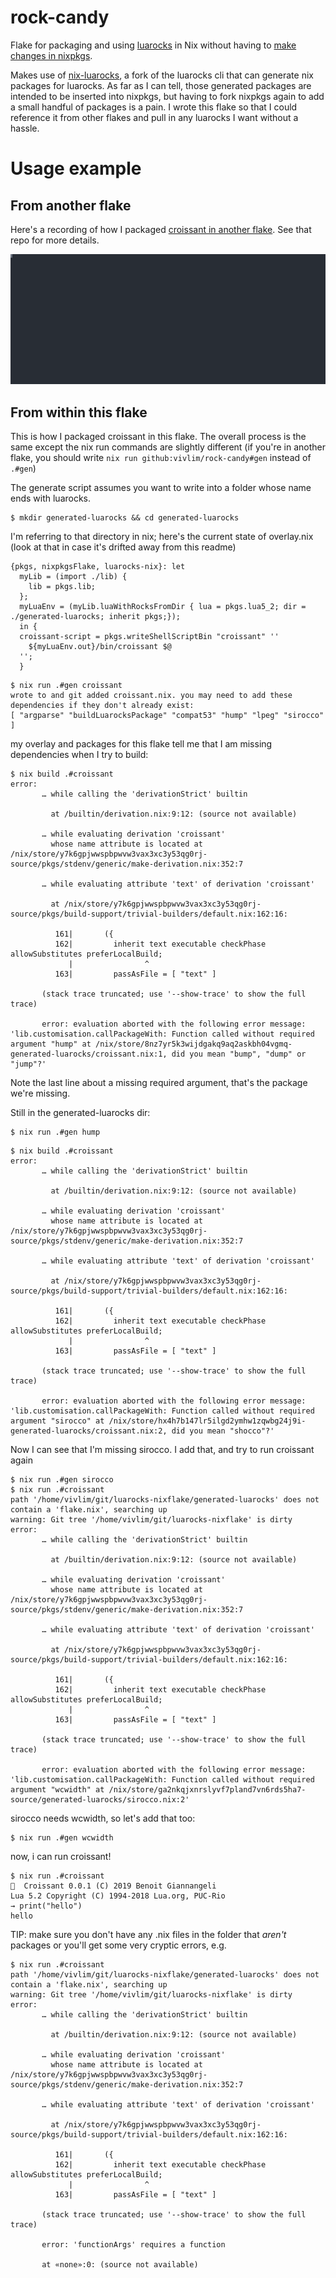 # rock-candy
Flake for packaging and using [luarocks](https://luarocks.org/) in Nix without having to [make changes in nixpkgs](https://github.com/NixOS/nixpkgs/blob/master/pkgs/development/lua-modules/generated-packages.nix).

Makes use of [nix-luarocks](https://github.com/nix-community/luarocks-nix), a fork of the luarocks cli that can generate nix packages for luarocks.
As far as I can tell, those generated packages are intended to be inserted into nixpkgs, but having to fork nixpkgs again to add a small handful of packages is a pain. I wrote this flake so that I could reference it from other flakes and pull in any luarocks I want without a hassle.

# Usage example

## From another flake

Here's a recording of how I packaged [croissant in another flake](https://github.com/vivlim/croissant-nix). See that repo for more details.

![screen recording very similar to the below written steps](demo.svg)

## From within this flake
This is how I packaged croissant in this flake. The overall process is the same except the nix run commands are slightly different (if you're in another flake, you should write `nix run github:vivlim/rock-candy#gen` instead of `.#gen`)

The generate script assumes you want to write into a folder whose name ends with luarocks.
```
$ mkdir generated-luarocks && cd generated-luarocks 
```

I'm referring to that directory in nix; here's the current state of overlay.nix (look at that in case it's drifted away from this readme)
```
{pkgs, nixpkgsFlake, luarocks-nix}: let 
  myLib = (import ./lib) {
    lib = pkgs.lib;
  };
  myLuaEnv = (myLib.luaWithRocksFromDir { lua = pkgs.lua5_2; dir = ./generated-luarocks; inherit pkgs;});
  in {
  croissant-script = pkgs.writeShellScriptBin "croissant" ''
    ${myLuaEnv.out}/bin/croissant $@
  '';
  }
```

```
$ nix run .#gen croissant
wrote to and git added croissant.nix. you may need to add these dependencies if they don't already exist:
[ "argparse" "buildLuarocksPackage" "compat53" "hump" "lpeg" "sirocco" ]
```

my overlay and packages for this flake tell me that I am missing dependencies when I try to build:
```
$ nix build .#croissant
error:
       … while calling the 'derivationStrict' builtin

         at /builtin/derivation.nix:9:12: (source not available)

       … while evaluating derivation 'croissant'
         whose name attribute is located at /nix/store/y7k6gpjwwspbpwvw3vax3xc3y53qg0rj-source/pkgs/stdenv/generic/make-derivation.nix:352:7

       … while evaluating attribute 'text' of derivation 'croissant'

         at /nix/store/y7k6gpjwwspbpwvw3vax3xc3y53qg0rj-source/pkgs/build-support/trivial-builders/default.nix:162:16:

          161|       ({
          162|         inherit text executable checkPhase allowSubstitutes preferLocalBuild;
             |                ^
          163|         passAsFile = [ "text" ]

       (stack trace truncated; use '--show-trace' to show the full trace)

       error: evaluation aborted with the following error message: 'lib.customisation.callPackageWith: Function called without required argument "hump" at /nix/store/8nz7yr5k3wijdgakq9aq2askbh04vgmq-generated-luarocks/croissant.nix:1, did you mean "bump", "dump" or "jump"?'
```

Note the last line about a missing required argument, that's the package we're missing.

Still in the generated-luarocks dir:

```
$ nix run .#gen hump
```

```
$ nix build .#croissant
error:
       … while calling the 'derivationStrict' builtin

         at /builtin/derivation.nix:9:12: (source not available)

       … while evaluating derivation 'croissant'
         whose name attribute is located at /nix/store/y7k6gpjwwspbpwvw3vax3xc3y53qg0rj-source/pkgs/stdenv/generic/make-derivation.nix:352:7

       … while evaluating attribute 'text' of derivation 'croissant'

         at /nix/store/y7k6gpjwwspbpwvw3vax3xc3y53qg0rj-source/pkgs/build-support/trivial-builders/default.nix:162:16:

          161|       ({
          162|         inherit text executable checkPhase allowSubstitutes preferLocalBuild;
             |                ^
          163|         passAsFile = [ "text" ]

       (stack trace truncated; use '--show-trace' to show the full trace)

       error: evaluation aborted with the following error message: 'lib.customisation.callPackageWith: Function called without required argument "sirocco" at /nix/store/hx4h7b147lr5ilgd2ymhw1zqwbg24j9i-generated-luarocks/croissant.nix:2, did you mean "shocco"?'
```

Now I can see that I'm missing sirocco. I add that, and try to run croissant again
```
$ nix run .#gen sirocco
$ nix run .#croissant
path '/home/vivlim/git/luarocks-nixflake/generated-luarocks' does not contain a 'flake.nix', searching up
warning: Git tree '/home/vivlim/git/luarocks-nixflake' is dirty
error:
       … while calling the 'derivationStrict' builtin

         at /builtin/derivation.nix:9:12: (source not available)

       … while evaluating derivation 'croissant'
         whose name attribute is located at /nix/store/y7k6gpjwwspbpwvw3vax3xc3y53qg0rj-source/pkgs/stdenv/generic/make-derivation.nix:352:7

       … while evaluating attribute 'text' of derivation 'croissant'

         at /nix/store/y7k6gpjwwspbpwvw3vax3xc3y53qg0rj-source/pkgs/build-support/trivial-builders/default.nix:162:16:

          161|       ({
          162|         inherit text executable checkPhase allowSubstitutes preferLocalBuild;
             |                ^
          163|         passAsFile = [ "text" ]

       (stack trace truncated; use '--show-trace' to show the full trace)

       error: evaluation aborted with the following error message: 'lib.customisation.callPackageWith: Function called without required argument "wcwidth" at /nix/store/ga2nkqjxnrslyvf7pland7vn6rds5ha7-source/generated-luarocks/sirocco.nix:2'

```
sirocco needs wcwidth, so let's add that too:
```
$ nix run .#gen wcwidth
```

now, i can run croissant!

```
$ nix run .#croissant
🥐  Croissant 0.0.1 (C) 2019 Benoit Giannangeli
Lua 5.2 Copyright (C) 1994-2018 Lua.org, PUC-Rio
→ print("hello")
hello

```

TIP: make sure you don't have any .nix files in the folder that *aren't* packages or you'll get some very cryptic errors, e.g.
```
$ nix run .#croissant
path '/home/vivlim/git/luarocks-nixflake/generated-luarocks' does not contain a 'flake.nix', searching up
warning: Git tree '/home/vivlim/git/luarocks-nixflake' is dirty
error:
       … while calling the 'derivationStrict' builtin

         at /builtin/derivation.nix:9:12: (source not available)

       … while evaluating derivation 'croissant'
         whose name attribute is located at /nix/store/y7k6gpjwwspbpwvw3vax3xc3y53qg0rj-source/pkgs/stdenv/generic/make-derivation.nix:352:7

       … while evaluating attribute 'text' of derivation 'croissant'

         at /nix/store/y7k6gpjwwspbpwvw3vax3xc3y53qg0rj-source/pkgs/build-support/trivial-builders/default.nix:162:16:

          161|       ({
          162|         inherit text executable checkPhase allowSubstitutes preferLocalBuild;
             |                ^
          163|         passAsFile = [ "text" ]

       (stack trace truncated; use '--show-trace' to show the full trace)

       error: 'functionArgs' requires a function

       at «none»:0: (source not available)
```

